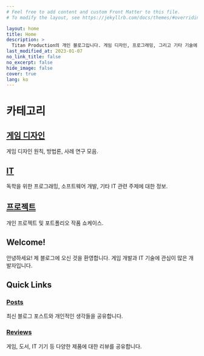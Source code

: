 ```yaml
---
# Feel free to add content and custom Front Matter to this file.
# To modify the layout, see https://jekyllrb.com/docs/themes/#overriding-theme-defaults

layout: home
title: Home
description: >
  Titan Production의 개인 블로그입니다. 게임 디자인, 프로그래밍, 그리고 기타 기술에 관한 정보를 제공합니다.
last_modified_at: 2023-01-07
no_link_title: false 
no_excerpt: false 
hide_image: false
cover: true
lang: ko
---
```


# 카테고리

## [게임 디자인](/GameDesign/)
게임 디자인 원칙, 방법론, 사례 연구 모음.

## [IT](/IT/)
독학을 위한 프로그래밍, 소프트웨어 개발, 기타 IT 관련 주제에 대한 정보.

## [프로젝트](/Projects/)
개인 프로젝트 및 포트폴리오 작품 쇼케이스.

## Welcome!

안녕하세요! 제 블로그에 오신 것을 환영합니다.
게임 개발과 IT 기술에 관심이 많은 개발자입니다.

## Quick Links

### [Posts](/Posts/)
최신 블로그 포스트와 개인적인 생각들을 공유합니다.

### [Reviews](/Reviews/)
게임, 도서, IT 기기 등 다양한 제품에 대한 리뷰를 공유합니다.
